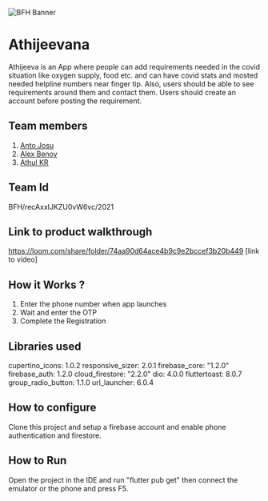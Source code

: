 ![BFH Banner](https://trello-attachments.s3.amazonaws.com/542e9c6316504d5797afbfb9/542e9c6316504d5797afbfc1/39dee8d993841943b5723510ce663233/Frame_19.png)
# Athijeevana
Athijeeva is an App where people can add requirements needed in the covid situation like oxygen supply, food etc. and can have covid stats and mosted needed helpline numbers near finger tip. Also, users should be able to see requirements around them and contact them. Users should create an account before posting the requirement.
## Team members
1. [Anto Josu]
2. [Alex Benoy]
3. [Athul KR]
## Team Id
BFH/recAxxIJKZU0vW6vc/2021
## Link to product walkthrough
https://loom.com/share/folder/74aa90d64ace4b9c9e2bccef3b20b449
[link to video]
## How it Works ?
1. Enter the phone number when app launches
2. Wait and enter the OTP
3. Complete the Registration
## Libraries used

  cupertino_icons: 1.0.2
  responsive_sizer: 2.0.1
  firebase_core: "1.2.0"
  firebase_auth: 1.2.0
  cloud_firestore: "2.2.0"
  dio: 4.0.0
  fluttertoast: 8.0.7
  group_radio_button: 1.1.0
  url_launcher: 6.0.4
  
## How to configure
Clone this project and setup a firebase account and enable phone authentication and firestore.
## How to Run
Open the project in the IDE and run "flutter pub get" then connect the emulator or the phone and press F5.

[Anto Josu]: https://github.com/antojosu
[Alex Benoy]: https://github.com/AlexBenoy
[Athul KR]: https://github.com/chipp7
